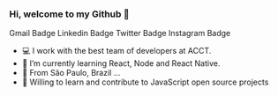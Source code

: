 ### Hi, welcome to my Github 👋

Gmail Badge Linkedin Badge Twitter Badge Instagram Badge

- 💻 I work with the best team of developers at ACCT.
- 🌱 I’m currently learning React, Node and React Native.
- 📍  From São Paulo, Brazil ...
- 🚀 Willing to learn and contribute to JavaScript open source projects

